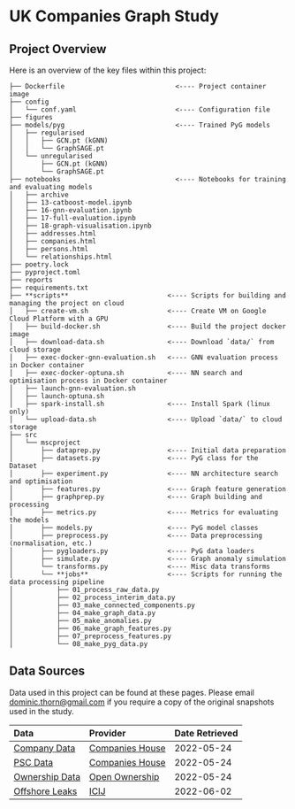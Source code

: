 # UK Companies Graph Study

## Project Overview

Here is an overview of the key files within this project:

```
├── Dockerfile                            <---- Project container image
├── config
│   └── conf.yaml                         <---- Configuration file
├── figures
├── models/pyg                            <---- Trained PyG models
│   ├── regularised
│   │   ├── GCN.pt (kGNN)
│   │   └── GraphSAGE.pt
│   └── unregularised
│       ├── GCN.pt (kGNN)
│       └── GraphSAGE.pt
├── notebooks                             <---- Notebooks for training and evaluating models
│   ├── archive
│   ├── 13-catboost-model.ipynb
│   ├── 16-gnn-evaluation.ipynb
│   ├── 17-full-evaluation.ipynb
│   ├── 18-graph-visualisation.ipynb
│   ├── addresses.html
│   ├── companies.html
│   ├── persons.html
│   └── relationships.html
├── poetry.lock
├── pyproject.toml
├── reports
├── requirements.txt
├── **scripts**                         <---- Scripts for building and managing the project on cloud
│   ├── create-vm.sh                    <---- Create VM on Google Cloud Platform with a GPU
│   ├── build-docker.sh                 <---- Build the project docker image
│   ├── download-data.sh                <---- Download `data/` from cloud storage
│   ├── exec-docker-gnn-evaluation.sh   <---- GNN evaluation process in Docker container
│   ├── exec-docker-optuna.sh           <---- NN search and optimisation process in Docker container
│   ├── launch-gnn-evaluation.sh
│   ├── launch-optuna.sh
│   ├── spark-install.sh                <---- Install Spark (linux only)
│   └── upload-data.sh                  <---- Upload `data/` to cloud storage
├── src
│   └── mscproject
│       ├── dataprep.py                 <---- Initial data preparation
│       ├── datasets.py                 <---- PyG class for the Dataset
│       ├── experiment.py               <---- NN architecture search and optimisation
│       ├── features.py                 <---- Graph feature generation
│       ├── graphprep.py                <---- Graph building and processing
│       ├── metrics.py                  <---- Metrics for evaluating the models
│       ├── models.py                   <---- PyG model classes
│       ├── preprocess.py               <---- Data preprocessing (normalisation, etc.)
│       ├── pygloaders.py               <---- PyG data loaders
│       ├── simulate.py                 <---- Graph anomaly simulation
│       └── transforms.py               <---- Misc data transforms
│       └── **jobs**                    <---- Scripts for running the data processing pipeline
│           ├── 01_process_raw_data.py
│           ├── 02_process_interim_data.py
│           ├── 03_make_connected_components.py
│           ├── 04_make_graph_data.py
│           ├── 05_make_anomalies.py
│           ├── 06_make_graph_features.py
│           ├── 07_preprocess_features.py
│           └── 08_make_pyg_data.py
```

## Data Sources

Data used in this project can be found at these pages.
Please email <dominic.thorn@gmail.com> if you require a copy of the original snapshots used in the study.

|Data                           |Provider                         |Date Retrieved|
|:------------------------------|:--------------------------------|:-------------|
|[Company Data][CompanyData]    |[Companies House][CompaniesHouse]|2022-05-24    |
|[PSC Data][PSCData]            |[Companies House][CompaniesHouse]|2022-05-24    |
|[Ownership Data][OwnershipData]|[Open Ownership][OpenOwnership]  |2022-05-24    |
|[Offshore Leaks][OffshoreLeaks]|[ICIJ][ICIJ]                     |2022-06-02    |

 <!-- Links -->

[CompaniesHouse]: https://www.gov.uk/government/organisations/companies-house
[OpenOwnership]: https://www.openownership.org/
[ICIJ]: https://offshoreleaks.icij.org/
[CompanyData]: http://download.companieshouse.gov.uk/en_output.html
[PSCData]: http://download.companieshouse.gov.uk/en_pscdata.html
[OwnershipData]: https://oo-register-production.s3-eu-west-1.amazonaws.com/public/exports/statements.2022-05-27T19:23:50Z.jsonl.gz
[OffshoreLeaks]: https://offshoreleaks-data.icij.org/offshoreleaks/csv/full-oldb.20220503.zip#_ga=2.29179839.263289515.1654130741-1571958430.1654130741
